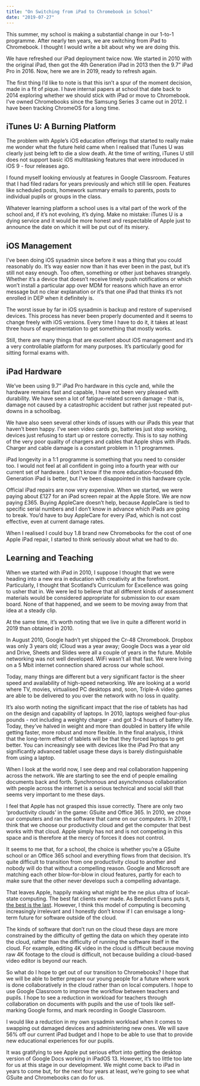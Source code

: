 ```yaml
---
title: "On Switching from iPad to Chromebook in School"
date: "2019-07-27"
---
```


This summer, my school is making a substantial change in our 1-to-1 programme. After nearly ten years, we are switching from iPad to Chromebook. I thought I would write a bit about why we are doing this.

We have refreshed our iPad deployment twice now. We started in 2010 with the original iPad, then got the 4th Generation iPad in 2013 then the 9.7” iPad Pro in 2016. Now, here we are in 2019, ready to refresh again.

The first thing I’d like to note is that this isn’t a spur of the moment decision, made in a fit of pique. I have internal papers at school that date back to 2014 exploring whether we should stick with iPad or move to Chromebook. I’ve owned Chromebooks since the Samsung Series 3 came out in 2012. I have been tracking ChromeOS for a long time.

## iTunes U: A Burning Platform

The problem with Apple’s iOS education offerings that started to really make me wonder what the future held came when I realised that iTunes U was clearly just being left to die a slow death. At the time of writing, iTunes U still does not support basic iOS multitasking features that were introduced in iOS 9 - four releases ago.

I found myself looking enviously at features in Google Classroom. Features that I had filed radars for years previously and which still lie open. Features like scheduled posts, homework summary emails to parents, posts to individual pupils or groups in the class.

Whatever learning platform a school uses is a vital part of the work of the school and, if it’s not evolving, it’s dying. Make no mistake: iTunes U is a dying service and it would be more honest and respectable of Apple just to announce the date on which it will be put out of its misery.

## iOS Management

I’ve been doing iOS sysadmin since before it was a thing that you could reasonably do. It’s way easier now than it has ever been in the past, but it’s still not easy enough. Too often, something or other just behaves strangely. Whether it’s a device that doesn’t receive timely push notifications or which won’t install a particular app over MDM for reasons which have an error message but no clear explanation or it’s that one iPad that thinks it’s not enrolled in DEP when it definitely is.

The worst issue by far in iOS sysadmin is backup and restore of supervised devices. This process has never been properly documented and it seems to change freely with iOS versions. Every time I have to do it, it takes at least three hours of experimentation to get something that mostly works.

Still, there are many things that are excellent about iOS management and it’s a very controllable platform for many purposes. It’s particularly good for sitting formal exams with.

## iPad Hardware

We’ve been using 9.7” iPad Pro hardware in this cycle and, while the hardware remains fast and capable, I have not been very pleased with durability. We have seen a lot of fatigue-related screen damage - that is, damage not caused by a catastrophic accident but rather just repeated put-downs in a schoolbag.

We have also seen several other kinds of issues with our iPads this year that haven’t been happy. I’ve seen video cards go, batteries just stop working, devices just refusing to start up or restore correctly. This is to say nothing of the very poor quality of chargers and cables that Apple ships with iPads. Charger and cable damage is a constant problem in 1:1 programmes.

iPad longevity in a 1:1 programme is something that you need to consider too. I would not feel at all confident in going into a fourth year with our current set of hardware. I don’t know if the more education-focused 6th Generation iPad is better, but I’ve been disappointed in this hardware cycle.

Official iPad repairs are now very expensive. When we started, we were paying about £127 for an iPad screen repair at the Apple Store. We are now paying £365. Buying AppleCare doesn’t help, because AppleCare is tied to specific serial numbers and I don’t know in advance which iPads are going to break. You’d have to buy AppleCare for every iPad, which is not cost effective, even at current damage rates.

When I realised I could buy 1.8 brand new Chromebooks for the cost of one Apple iPad repair, I started to think seriously about what we had to do.

## Learning and Teaching

When we started with iPad in 2010, I suppose I thought that we were heading into a new era in education with creativity at the forefront. Particularly, I thought that Scotland’s Curriculum for Excellence was going to usher that in. We were led to believe that all different kinds of assessment materials would be considered appropriate for submission to our exam board. None of that happened, and we seem to be moving away from that idea at a steady clip.

At the same time, it’s worth noting that we live in quite a different world in 2019 than obtained in 2010.

In August 2010, Google hadn’t yet shipped the Cr-48 Chromebook. Dropbox was only 3 years old; iCloud was a year away; Google Docs was a year old and Drive, Sheets and Slides were all a couple of years in the future. Mobile networking was not well developed. WiFi wasn’t all that fast. We were living on a 5 Mbit internet connection shared across our whole school.

Today, many things are different but a very significant factor is the sheer speed and availability of high-speed networking. We are looking at a world where TV, movies, virtualised PC desktops and, soon, Triple-A video games are able to be delivered to you over the network with no loss in quality.

It’s also worth noting the significant impact that the rise of tablets has had on the design and capability of laptops. In 2010, laptops weighed four-plus pounds - not including a weighty charger - and got 3-4 hours of battery life. Today, they’ve halved in weight and more than doubled in battery life while getting faster, more robust and more flexible. In the final analysis, I think that the long-term effect of tablets will be that they forced laptops to get better. You can increasingly see with devices like the iPad Pro that any significantly advanced tablet usage these days is barely distinguishable from using a laptop.

When I look at the world now, I see deep and real collaboration happening across the network. We are starting to see the end of people emailing documents back and forth. Synchronous and asynchronous collaboration with people across the internet is a serious technical and social skill that seems very important to me these days.

I feel that Apple has not grasped this issue correctly. There are only two ‘productivity clouds’ in the game: GSuite and Office 365. In 2010, we chose our computers and ran the software that came on our computers. In 2019, I think that we choose our productivity cloud and get the computer that best works with that cloud. Apple simply has not and is not competing in this space and is therefore at the mercy of forces it does not control.

It seems to me that, for a school, the choice is whether you’re a GSuite school or an Office 365 school and everything flows from that decision. It’s quite difficult to transition from one productivity cloud to another and nobody will do that without a compelling reason. Google and Microsoft are matching each other blow-for-blow in cloud features, partly for each to make sure that the other never develops such a compelling advantage.

That leaves Apple, happily making what might be the ne plus ultra of local-state computing. The best fat clients ever made. As Benedict Evans puts it, [the best is the last](https://www.ben-evans.com/benedictevans/2016/4/20/the-best-is-the-last). However, I think this model of computing is becoming increasingly irrelevant and I honestly don’t know if I can envisage a long-term future for software outside of the cloud.

The kinds of software that don’t run on the cloud these days are more constrained by the difficulty of getting the data on which they operate into the cloud, rather than the difficulty of running the software itself in the cloud. For example, editing 4K video in the cloud is difficult because moving raw 4K footage to the cloud is difficult, not because building a cloud-based video editor is beyond our reach.

So what do I hope to get out of our transition to Chromebooks? I hope that we will be able to better prepare our young people for a future where work is done collaboratively in the cloud rather than on local computers. I hope to use Google Classroom to improve the workflow between teachers and pupils. I hope to see a reduction in workload for teachers through collaboration on documents with pupils and the use of tools like self-marking Google forms, and mark recording in Google Classroom.

I would like a reduction in my own sysadmin workload when it comes to swapping out damaged devices and administering new ones. We will save 56% off our current iPad budget and I hope to be able to use that to provide new educational experiences for our pupils.

It was gratifying to see Apple put serious effort into getting the desktop version of Google Docs working in iPadOS 13. However, it’s too little too late for us at this stage in our development. We might come back to iPad in years to come but, for the next four years at least, we’re going to see what GSuite and Chromebooks can do for us.
